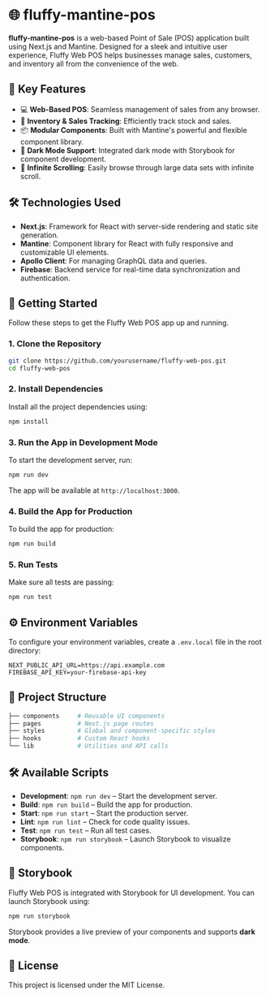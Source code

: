 # 🌐 fluffy-mantine-pos

**fluffy-mantine-pos** is a web-based Point of Sale (POS) application built using Next.js and Mantine. Designed for a sleek and intuitive user experience, Fluffy Web POS helps businesses manage sales, customers, and inventory all from the convenience of the web.

## 🎯 Key Features

- 💻 **Web-Based POS**: Seamless management of sales from any browser.
- 🛒 **Inventory & Sales Tracking**: Efficiently track stock and sales.
- 📦 **Modular Components**: Built with Mantine's powerful and flexible component library.
- 🌈 **Dark Mode Support**: Integrated dark mode with Storybook for component development.
- 🔄 **Infinite Scrolling**: Easily browse through large data sets with infinite scroll.

## 🛠️ Technologies Used

- **Next.js**: Framework for React with server-side rendering and static site generation.
- **Mantine**: Component library for React with fully responsive and customizable UI elements.
- **Apollo Client**: For managing GraphQL data and queries.
- **Firebase**: Backend service for real-time data synchronization and authentication.

## 🚀 Getting Started

Follow these steps to get the Fluffy Web POS app up and running.

### 1. Clone the Repository

```bash
git clone https://github.com/yourusername/fluffy-web-pos.git
cd fluffy-web-pos
```

### 2. Install Dependencies

Install all the project dependencies using:

```bash
npm install
```

### 3. Run the App in Development Mode

To start the development server, run:

```bash
npm run dev
```

The app will be available at `http://localhost:3000`.

### 4. Build the App for Production

To build the app for production:

```bash
npm run build
```

### 5. Run Tests

Make sure all tests are passing:

```bash
npm run test
```

## ⚙️ Environment Variables

To configure your environment variables, create a `.env.local` file in the root directory:

```
NEXT_PUBLIC_API_URL=https://api.example.com
FIREBASE_API_KEY=your-firebase-api-key
```

## 🧩 Project Structure

```bash
├── components     # Reusable UI components
├── pages          # Next.js page routes
├── styles         # Global and component-specific styles
├── hooks          # Custom React hooks
└── lib            # Utilities and API calls
```

## 🛠️ Available Scripts

- **Development**: `npm run dev` – Start the development server.
- **Build**: `npm run build` – Build the app for production.
- **Start**: `npm run start` – Start the production server.
- **Lint**: `npm run lint` – Check for code quality issues.
- **Test**: `npm run test` – Run all test cases.
- **Storybook**: `npm run storybook` – Launch Storybook to visualize components.

## 🧪 Storybook

Fluffy Web POS is integrated with Storybook for UI development. You can launch Storybook using:

```bash
npm run storybook
```

Storybook provides a live preview of your components and supports **dark mode**.

## 📄 License

This project is licensed under the MIT License.
